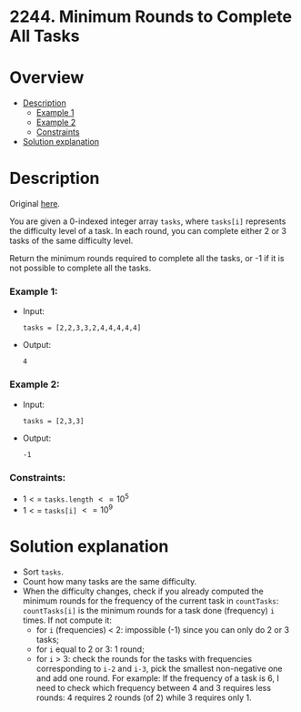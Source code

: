 
# 2244. Minimum Rounds to Complete All Tasks
# Overview
- [Description](#description)
  - [Example 1](#example-1)
  - [Example 2](#example-2)
  - [Constraints](#constraints)
- [Solution explanation](#solution-explanation)

# Description
Original [here](https://leetcode.com/problems/minimum-rounds-to-complete-all-tasks/description/).

You are given a 0-indexed integer array `tasks`, where `tasks[i]` represents the difficulty level of a task. In each round, you can complete either 2 or 3 tasks of the same difficulty level.

Return the minimum rounds required to complete all the tasks, or -1 if it is not possible to complete all the tasks.

### Example 1:
- Input:
  ```
  tasks = [2,2,3,3,2,4,4,4,4,4]
  ```
- Output:
  ```
  4
  ```

### Example 2:
- Input:
  ```
  tasks = [2,3,3]
  ```
- Output:
  ```
  -1
  ```

### Constraints:
- $1 <=$ `tasks.length` $<= 10^5$
- $1 <=$ `tasks[i]` $<= 10^9$

# Solution explanation
- Sort `tasks`.
- Count how many tasks are the same difficulty.
- When the difficulty changes, check if you already computed the minimum rounds for the frequency of the current task in `countTasks`: `countTasks[i]` is the minimum rounds for a task done (frequency) `i` times. If not compute it:
  - for `i` (frequencies) < 2: impossible (-1) since you can only do 2 or 3 tasks;
  - for `i` equal to 2 or 3: 1 round;
  - for `i` > 3: check the rounds for the tasks with frequencies corresponding to `i-2` and `i-3`, pick the smallest non-negative one and add one round.
  For example:
  If the frequency of a task is $6$, I need to check which frequency between $4$ and $3$ requires less rounds: $4$ requires $2$ rounds (of $2$) while $3$ requires only $1$.
